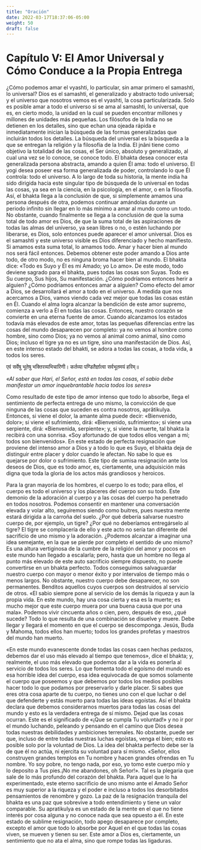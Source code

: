 ```yaml
---
title: "Oración"
date: 2022-03-17T18:37:06-05:00
weight: 50
draft: false
---
```


# Capítulo V: El Amor Universal y Cómo Conduce a la Propia Entrega

¿Cómo podemos amar el vyashti, lo particular, sin amar primero el samashti, lo universal? Dios es el samashti, el generalizado y abstracto todo universal; y el universo que nosotros vemos es el vyashti, la cosa particularizada. Solo es posible amar a todo el universo si se ama al samashti, lo universal, que es, en cierto modo, la unidad en la cual se pueden encontrar millones y millones de unidades más pequeñas. Los filósofos de la India no se detienen en los detalles, sino que echan una ojeada rápida e inmediatamente inician la búsqueda de las formas generalizadas que incluirán todos los detalles. La búsqueda del universal es la búsqueda a la que se entregan la religión y la filosofía de la India. El jnâni tiene como objetivo la totalidad de las cosas, el Ser único, absoluto y generalizado, al cual una vez se lo conoce, se conoce todo. El bhakta desea conocer esta generalizada persona abstracta, amando a quien Él ama: todo el universo. El yogi desea poseer esa forma generalizada de poder, controlando lo que Él controla: todo el universo. A lo largo de toda su historia, la mente india ha sido dirigida hacia este singular tipo de búsqueda de lo universal en todas las cosas, ya sea en la ciencia, en la psicología, en el amor, o en la filosofía. Así, el bhakta llega a la conclusión de que, si simplemente amamos una persona después de otra, podemos continuar amándolas durante un periodo infinito sin llegar en lo más mínimo a amar al mundo como un todo. No obstante, cuando finalmente se llega a la conclusión de que la suma total de todo amor es Dios, de que la suma total de las aspiraciones de todas las almas del universo, ya sean libres o no, o estén luchando por liberarse, es Dios, solo entonces puede aparecer el amor universal. Dios es el samashti y este universo visible es Dios diferenciado y hecho manifiesto. Si amamos esta suma total, lo amamos todo. Amar y hacer bien al mundo nos será fácil entonces. Debemos obtener este poder amando a Dios ante todo, de otro modo, no es ninguna broma hacer bien al mundo. El bhakta dice: «Todo es Suyo y Él es mi Amado; yo Lo amo». De este modo, todo deviene sagrado para el bhakta, pues todas las cosas son Suyas. Todo es Su cuerpo, Sus hijos, Su manifestación. ¿Cómo podríamos entonces herir a alguien? ¿Cómo podríamos entonces amar a alguien? Como efecto del amor a Dios, se desarrollará el amor a todo en el universo. A medida que nos acercamos a Dios, vamos viendo cada vez mejor que todas las cosas están en Él. Cuando el alma logra alcanzar la bendición de este amor supremo, comienza a verlo a Él en todas las cosas. Entonces, nuestro corazón se convierte en una eterna fuente de amor. Cuando alcanzamos los estados todavía más elevados de este amor, totas las pequeñas diferencias entre las cosas del mundo desaparecen por completo: ya no vemos al hombre como hombre, sino como Dios; ya no vemos al animal como animal, sino como Dios; incluso el tigre ya no es un tigre, sino una manifestación de Dios. Así, en este intenso estado del bhakti, se adora a todas las cosas, a toda vida, a todos los seres.

एवं सर्वेषु भूतेषु भक्तिरव्यभिचारिणी। कर्तव्या पण्डितैर्ज्ञात्वा सर्वभूतमयं हरिम्॥

*«Al saber que Hari, el Señor, está en todas las cosas, el sabio debe manifestar un amor inquebrantable hacia todos los seres»*

Como resultado de este tipo de amor intenso que todo lo absorbe, llega el sentimiento de perfecta entrega de uno mismo, la convicción de que ninguna de las cosas que suceden es contra nosotros, aprâtikulya. Entonces, si viene el dolor, la amante alma puede decir: «Bienvenido, dolor»; si viene el sufrimiento, dirá: «Bienvenido, sufrimiento»; si viene una serpiente, dirá: «Bienvenida, serpiente»; y, si viene la muerte, tal bhakta la recibirá con una sonrisa. «Soy afortunado de que todos ellos vengan a mí; todos son bienvenidos». En este estado de perfecta resignación que proviene del intenso amor a Dios y a todo lo que es Suyo, el bhakta deja de distinguir entre placer y dolor cuando le afectan. No sabe lo que es quejarse por dolor o sufrimiento. Este tipo de sumisa resignación ante los deseos de Dios, que es todo amor, es, ciertamente, una adquisición más digna que toda la gloria de los actos más grandiosos y heroicos.

Para la gran mayoría de los hombres, el cuerpo lo es todo; para ellos, el cuerpo es todo el universo y los placeres del cuerpo son su todo. Este demonio de la adoración al cuerpo y a las cosas del cuerpo ha penetrado en todos nosotros. Podemos consentir en mantener una conversación elevada y volar alto, seguiremos siendo como buitres, pues nuestra mente estará dirigida a la carroña del suelo. ¿Por qué debería salvarse nuestro cuerpo de, por ejemplo, un tigre? ¿Por qué no deberíamos entregárselo al tigre? El tigre se complacería de ello y este acto no sería tan diferente del sacrificio de uno mismo y la adoración. ¿Podemos alcanzar a imaginar una idea semejante, en la que se pierde por completo el sentido de uno mismo? Es una altura vertiginosa de la cumbre de la religión del amor y pocos en este mundo han llegado a escalarla; pero, hasta que un hombre no llega al punto más elevado de este auto sacrificio siempre dispuesto, no puede convertirse en un bhakta perfecto. Todos conseguimos salvaguardar nuestro cuerpo con mayor o menor éxito y por intervalos de tiempo más o menos largos. No obstante, nuestro cuerpo debe desaparecer, no son permanentes. Benditos aquellos cuyos cuerpos son destruidos al servicio de otros. «El sabio siempre pone al servicio de los demás la riqueza y aun la propia vida. En este mundo, hay una cosa cierta y esa es la muerte; es mucho mejor que este cuerpo muera por una buena causa que por una mala». Podemos vivir cincuenta años o cien, pero, después de eso, ¿qué sucede? Todo lo que resulta de una combinación se disuelve y muere. Debe llegar y llegará el momento en que el cuerpo se descomponga. Jesús, Buda y Mahoma, todos ellos han muerto; todos los grandes profetas y maestros del mundo han muerto.

«En este mundo evanescente donde todas las cosas caen hechas pedazos, debemos dar el uso más elevado al tiempo que tenemos», dice el bhakta; y, realmente, el uso más elevado que podemos dar a la vida es ponerla al servicio de todos los seres. Lo que fomenta todo el egoísmo del mundo es esa horrible idea del cuerpo, esa idea equivocada de que somos solamente el cuerpo que poseemos y que debemos por todos los medios posibles hacer todo lo que podamos por preservarlo y darle placer. Si sabes que eres otra cosa aparte de tu cuerpo, no tienes uno con el que luchar o del que defenderte y estás muerto para todas las ideas egoístas. Así el bhakta declara que debemos considerarnos muertos para todas las cosas del mundo y esto es la verdadera entrega de sí mismo. Dejad que las cosas ocurran. Este es el significado de «¡Que se cumpla Tu voluntad\!» y no ir por el mundo luchando, peleando y pensando en el camino que Dios desea todas nuestras debilidades y ambiciones terrenales. No obstante, puede ser que, incluso de entre todas nuestras luchas egoístas, venga el bien; esto es posible solo por la voluntad de Dios. La idea del bhakta perfecto debe ser la de que él no actúa, ni ejercita su voluntad para sí mismo. «Señor, ellos construyen grandes templos en Tu nombre y hacen grandes ofrendas en Tu nombre. Yo soy pobre, no tengo nada, por eso, yo tomo este cuerpo mío y lo deposito a Tus pies.¡No me abandones, oh Señor\!». Tal es la plegaria que sale de lo más profundo del corazón del bhakta. Para aquel que lo ha experimentado, este eterno sacrificio de uno mismo ante el Amado Señor es muy superior a la riqueza y el poder e incluso a todos los desorbitados pensamientos de renombre y gozo. La paz de la resignación tranquila del bhakta es una paz que sobrevive a todo entendimiento y tiene un valor comparable. Su apratikulya es un estado de la mente en el que no tiene interés por cosa alguna y no conoce nada que sea opuesto a él. En este estado de sublime resignación, todo apego desaparece por completo, excepto el amor que todo lo absorbe por Aquel en el que todas las cosas viven, se mueven y tienen su ser. Este amor a Dios es, ciertamente, un sentimiento que no ata el alma, sino que rompe todas las ligaduras.
